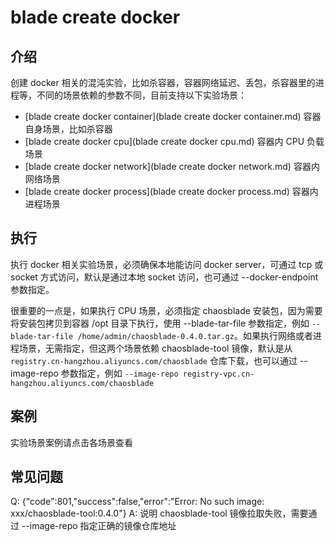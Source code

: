 # blade create docker

## 介绍
创建 docker 相关的混沌实验，比如杀容器，容器网络延迟、丢包，杀容器里的进程等，不同的场景依赖的参数不同，目前支持以下实验场景：
* [blade create docker container](blade create docker container.md) 容器自身场景，比如杀容器
* [blade create docker cpu](blade create docker cpu.md) 容器内 CPU 负载场景
* [blade create docker network](blade create docker network.md) 容器内网络场景
* [blade create docker process](blade create docker process.md) 容器内进程场景

## 执行
执行 docker 相关实验场景，必须确保本地能访问 docker server，可通过 tcp 或 socket 方式访问，默认是通过本地 socket 访问，也可通过 --docker-endpoint 参数指定。

很重要的一点是，如果执行 CPU 场景，必须指定 chaosblade 安装包，因为需要将安装包拷贝到容器 /opt 目录下执行，使用 --blade-tar-file 参数指定，例如 `--blade-tar-file /home/admin/chaosblade-0.4.0.tar.gz`。如果执行网络或者进程场景，无需指定，但这两个场景依赖 chaosblade-tool 镜像，默认是从 `registry.cn-hangzhou.aliyuncs.com/chaosblade` 仓库下载，也可以通过 --image-repo 参数指定，例如 `--image-repo registry-vpc.cn-hangzhou.aliyuncs.com/chaosblade`

## 案例
实验场景案例请点击各场景查看

## 常见问题
Q: {"code":801,"success":false,"error":"Error: No such image: xxx/chaosblade-tool:0.4.0"}
A: 说明 chaosblade-tool 镜像拉取失败，需要通过 --image-repo 指定正确的镜像仓库地址


